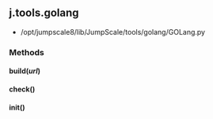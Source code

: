 <!-- toc -->
## j.tools.golang

- /opt/jumpscale8/lib/JumpScale/tools/golang/GOLang.py

### Methods

#### build(*url*) 

#### check() 

#### init() 

